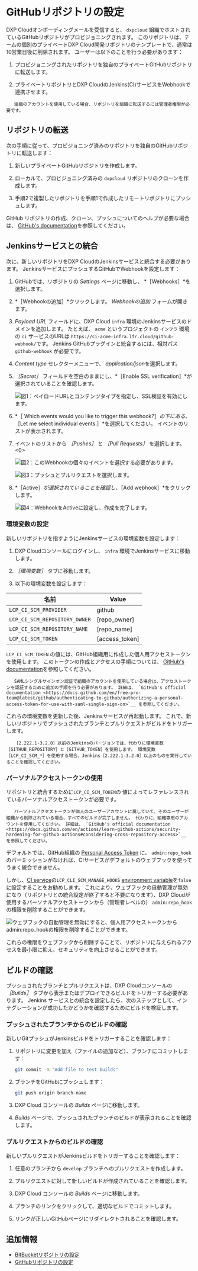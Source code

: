 # GitHubリポジトリの設定

DXP Cloudオンボーディングメールを受信すると、 `dxpcloud` 組織でホストされているGitHubリポジトリがプロビジョニングされます。 このリポジトリは、チームの個別のプライベートDXP Cloud開発リポジトリのテンプレートで、通常は10営業日後に削除されます。 ユーザーは以下のことを行う必要があります：

1. プロビジョニングされたリポジトリを独自のプライベートGitHubリポジトリに転送します。

1. プライベートリポジトリとDXP CloudのJenkins(CI)サービスをWebhookで連携させます。

```note::
   組織のアカウントを使用している場合、リポジトリを組織に転送するには管理者権限が必要です。
```

## リポジトリの転送

次の手順に従って、プロビジョニング済みのリポジトリを独自のGitHubリポジトリに転送します：

1. 新しいプライベートGitHubリポジトリを作成します。

1. ローカルで、プロビジョニング済みの `dxpcloud` リポジトリのクローンを作成します。

1. 手順2で複製したリポジトリを手順1で作成したリモートリポジトリにプッシュします。

GitHub リポジトリの作成、クローン、プッシュについてのヘルプが必要な場合は、 [GitHub's documentation](https://help.github.com)を参照してください。

## Jenkinsサービスとの統合

次に、新しいリポジトリをDXP CloudのJenkinsサービスと統合する必要があります。 JenkinsサービスにプッシュするGitHubでWebhookを設定します：

1. GitHubでは、リポジトリの *Settings* ページに移動し、 *［Webhooks］*を選択します。

1. *［Webhookの追加］*クリックします。  *Webhookの追加* フォームが開きます。

1. *Payload URL* フィールドに、DXP Cloud `infra` 環境のJenkinsサービスのドメインを追加します。 たとえば、 `acme` というプロジェクトの `インフラ` 環境の `ci` サービスのURLは `https://ci-acme-infra.lfr.cloud/github-webhook/`です。 Jenkins GitHubプラグインと統合するには、相対パス `github-webhook` が必要です。

1. *Content type* セレクターメニューで、 *application/json*を選択します。

1. *［Secret］* フィールドを空白のままにし、*［Enable SSL verification］*が選択されていることを確認します。

    ![図1：ペイロードURLとコンテンツタイプを指定し、SSL検証を有効にします。](./configuring-your-github-repository/images/01.png)

1. *［ Which events would you like to trigger this webhook?］*の下にある、*［Let me select individual events.］*を選択してください。 イベントのリストが表示されます。

1. イベントのリストから *［Pushes］* と *［Pull Requests］* を選択します。<0>

    ![図2：このWebhookの個々のイベントを選択する必要があります。](./configuring-your-github-repository/images/02.png)

    ![図3：プッシュとプルリクエストを選択します。](./configuring-your-github-repository/images/03.png)

1. *［Active］*が選択されていることを確認し、*［Add webhook］*をクリックします。

    ![図4：WebhookをActiveに設定し、作成を完了します。](./configuring-your-github-repository/images/04.png)

### 環境変数の設定

新しいリポジトリを指すようにJenkinsサービスの環境変数を設定します：

1. DXP Cloudコンソールにログインし、 `infra` 環境でJenkinsサービスに移動します。

1. *［環境変数］* タブに移動します。

1. 以下の環境変数を設定します：

| 名前                            | Value          |
| ----------------------------- | -------------- |
| `LCP_CI_SCM_PROVIDER`         | github         |
| `LCP_CI_SCM_REPOSITORY_OWNER` | [repo_owner]   |
| `LCP_CI_SCM_REPOSITORY_NAME`  | [repo_name]    |
| `LCP_CI_SCM_TOKEN`            | [access_token] |

`LCP_CI_SCM_TOKEN` の値には、GitHub組織用に作成した個人用アクセストークンを使用します。 このトークンの作成とアクセスの手順については、 [GitHub's documentation](https://help.github.com/articles/creating-a-personal-access-token-for-the-command-line)を参照してください。

```note::
   SAMLシングルサインオン認証で組織のアカウントを使用している場合は、アクセストークンを認証するために追加の手順を行う必要があります。 詳細は、 `GitHub's official documentation <https://docs.github.com/en/free-pro-team@latest/github/authenticating-to-github/authorizing-a-personal-access-token-for-use-with-saml-single-sign-on>`__ を参照してください。
```

これらの環境変数を更新した後、Jenkinsサービスが再起動します。 これで、新しいリポジトリでプッシュされたブランチとプルリクエストがビルドをトリガーします。

```note::
   ［2.222.1-3.2.0］以前のJenkinsのバージョンでは、代わりに環境変数 ［GITHUB_REPOSITORY］と［GITHUB_TOKEN］を使用します。 環境変数 ［LCP_CI_SCM_*］を使用する場合、Jenkins［2.222.1-3.2.0］以上のものを実行していることを確認してください。
```

### パーソナルアクセストークンの使用

リポジトリと統合するために`LCP_CI_SCM_TOKEN`の 値によってレファレンスされているパーソナルアクセストークンが必要です。

```warning::
   パーソナルアクセストークンが個人のユーザーアカウントに属していて、そのユーザーが組織から削除されている場合、すべてのビルドが完了しません。 代わりに、組織専用のアカウントを使用してください。 詳細は、 `GitHub's official documentation <https://docs.github.com/en/actions/learn-github-actions/security-hardening-for-github-actions#considering-cross-repository-access>`__ を参照してください。
```

デフォルトでは、GitHub組織の [Personal Access Token](https://docs.github.com/en/github/authenticating-to-github/creating-a-personal-access-token) に、 `admin:repo_hook` のパーミッションがなければ、CIサービスがデフォルトのウェブフックを使ってうまく統合できません。

しかし、[CI service](../platform-services/continuous-integration.md)の`LCP_CLI_SCM_MANAGE_HOOKS` [environment variable](../reference/defining-environment-variables.md)を`false`に設定することをお勧めします。 これにより、ウェブフックの自動管理が無効になり（リポジトリとの統合設定が終了すると不要になります）、DXP Cloudが使用するパーソナルアクセストークンから（管理者レベルの） `admin:repo_hook` の権限を削除することができます。

![ウェブフックの自動管理を無効にすると、個人用アクセストークンからadmin:repo_hookの権限を削除することができます。](./configuring-your-github-repository/images/05.png)

これらの権限をウェブフックから削除することで、リポジトリに与えられるアクセスを最小限に抑え、セキュリティを向上させることができます。

## ビルドの確認

プッシュされたブランチとプルリクエストは、DXP Cloudコンソールの _［Builds］_ タブから表示またはデプロイできるビルドをトリガーする必要があります。 Jenkins サービスとの統合を設定したら、次のステップとして、インテグレーションが成功したかどうかを確認するためにビルドを検証します。

### プッシュされたブランチからのビルドの確認

新しいGitプッシュがJenkinsビルドをトリガーすることを確認します：

1. リポジトリに変更を加え（ファイルの追加など）、ブランチにコミットします：

    ```bash
    git commit -m "Add file to test builds"
    ```

1. ブランチをGitHubにプッシュします：

    ```bash
    git push origin branch-name
    ```

1. DXP Cloud コンソールの _Builds_ ページに移動します。

1. _Builds_ ページで、プッシュされたブランチのビルドが表示されることを確認します。

### プルリクエストからのビルドの確認

新しいプルリクエストがJenkinsビルドをトリガーすることを確認します：

1. 任意のブランチから `develop` ブランチへのプルリクエストを作成します。

1. プルリクエストに対して新しいビルドが作成されていることを確認します。

1. DXP Cloud コンソールの _Builds_ ページに移動します。

1. ブランチのリンクをクリックして、適切なビルドでコミットします。

1. リンクが正しいGitHubページにリダイレクトされることを確認します。

## 追加情報

* [BitBucketリポジトリの設定](./configuring-your-bitbucket-repository.md)
* [GitHubリポジトリの設定](./configuring-your-gitlab-repository.md)